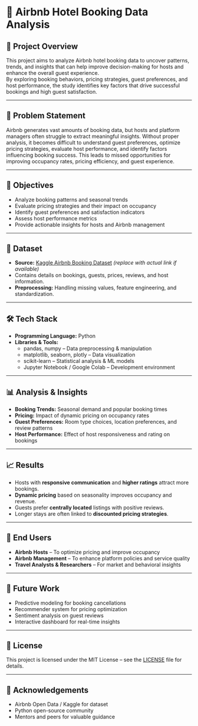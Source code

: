 # 🏨 Airbnb Hotel Booking Data Analysis  

## 📌 Project Overview  
This project aims to analyze Airbnb hotel booking data to uncover patterns, trends, and insights that can help improve decision-making for hosts and enhance the overall guest experience.  
By exploring booking behaviors, pricing strategies, guest preferences, and host performance, the study identifies key factors that drive successful bookings and high guest satisfaction.  

---

## 🎯 Problem Statement  
Airbnb generates vast amounts of booking data, but hosts and platform managers often struggle to extract meaningful insights. Without proper analysis, it becomes difficult to understand guest preferences, optimize pricing strategies, evaluate host performance, and identify factors influencing booking success. This leads to missed opportunities for improving occupancy rates, pricing efficiency, and guest experience.  

---

## 🚀 Objectives  
- Analyze booking patterns and seasonal trends  
- Evaluate pricing strategies and their impact on occupancy  
- Identify guest preferences and satisfaction indicators  
- Assess host performance metrics  
- Provide actionable insights for hosts and Airbnb management  

---

## 📂 Dataset  
- **Source:** [Kaggle Airbnb Booking Dataset](https://www.kaggle.com/) *(replace with actual link if available)*  
- Contains details on bookings, guests, prices, reviews, and host information.  
- **Preprocessing:** Handling missing values, feature engineering, and standardization.  

---

## 🛠️ Tech Stack  
- **Programming Language:** Python  
- **Libraries & Tools:**  
  - pandas, numpy – Data preprocessing & manipulation  
  - matplotlib, seaborn, plotly – Data visualization  
  - scikit-learn – Statistical analysis & ML models  
  - Jupyter Notebook / Google Colab – Development environment  

---

## 📊 Analysis & Insights  
- **Booking Trends:** Seasonal demand and popular booking times  
- **Pricing:** Impact of dynamic pricing on occupancy rates  
- **Guest Preferences:** Room type choices, location preferences, and review patterns  
- **Host Performance:** Effect of host responsiveness and rating on bookings  

---

## 📈 Results  
- Hosts with **responsive communication** and **higher ratings** attract more bookings.  
- **Dynamic pricing** based on seasonality improves occupancy and revenue.  
- Guests prefer **centrally located** listings with positive reviews.  
- Longer stays are often linked to **discounted pricing strategies**.  

---

## 👥 End Users  
- **Airbnb Hosts** – To optimize pricing and improve occupancy  
- **Airbnb Management** – To enhance platform policies and service quality  
- **Travel Analysts & Researchers** – For market and behavioral insights  

---

## 📌 Future Work  
- Predictive modeling for booking cancellations  
- Recommender system for pricing optimization  
- Sentiment analysis on guest reviews  
- Interactive dashboard for real-time insights  

---

## 📜 License  
This project is licensed under the MIT License – see the [LICENSE](LICENSE) file for details.  

---

## 🙏 Acknowledgements  
- Airbnb Open Data / Kaggle for dataset  
- Python open-source community  
- Mentors and peers for valuable guidance  
